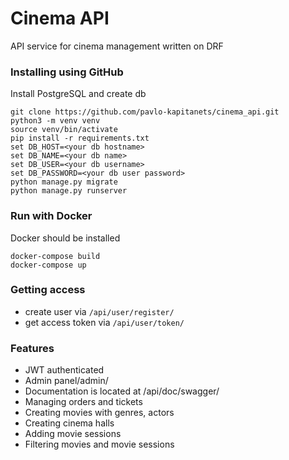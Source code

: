 # Cinema API

API service for cinema management written on DRF

### Installing using GitHub
Install PostgreSQL and create db


```
git clone https://github.com/pavlo-kapitanets/cinema_api.git
python3 -m venv venv
source venv/bin/activate
pip install -r requirements.txt
set DB_HOST=<your db hostname>
set DB_NAME=<your db name>
set DB_USER=<your db username>
set DB_PASSWORD=<your db user password>
python manage.py migrate
python manage.py runserver
```


### Run with Docker

Docker should be installed

```
docker-compose build
docker-compose up
```

### Getting access

- create user via ```/api/user/register/```
- get access token via ```/api/user/token/```

### Features
- JWT authenticated
- Admin panel/admin/
- Documentation is located at /api/doc/swagger/
- Managing orders and tickets
- Creating movies with genres, actors
- Creating cinema halls
- Adding movie sessions
- Filtering movies and movie sessions
